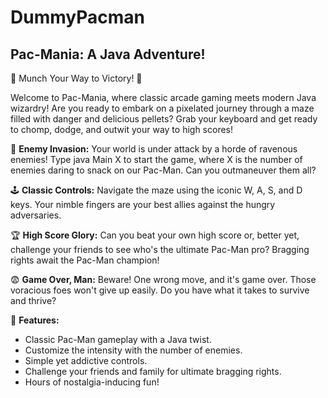 # DummyPacman

## Pac-Mania: A Java Adventure!

🍒 Munch Your Way to Victory! 🍒

Welcome to Pac-Mania, where classic arcade gaming meets modern Java wizardry! Are you ready to embark on a pixelated journey through a maze filled with danger and delicious pellets? Grab your keyboard and get ready to chomp, dodge, and outwit your way to high scores!

👾 **Enemy Invasion:** Your world is under attack by a horde of ravenous enemies! Type java Main X to start the game, where X is the number of enemies daring to snack on our Pac-Man. Can you outmaneuver them all?

🕹️ **Classic Controls:** Navigate the maze using the iconic W, A, S, and D keys. Your nimble fingers are your best allies against the hungry adversaries.

🏆 **High Score Glory:** Can you beat your own high score or, better yet, challenge your friends to see who's the ultimate Pac-Man pro? Bragging rights await the Pac-Man champion!

😨 **Game Over, Man:** Beware! One wrong move, and it's game over. Those voracious foes won't give up easily. Do you have what it takes to survive and thrive?

🌟 **Features:**

* Classic Pac-Man gameplay with a Java twist.
* Customize the intensity with the number of enemies.
* Simple yet addictive controls.
* Challenge your friends and family for ultimate bragging rights.
* Hours of nostalgia-inducing fun!
